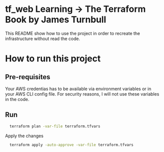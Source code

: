 # tf_web Learning -> The Terraform Book by James Turnbull

This README show how to use the project in order to recreate the infrastructure without read the code.

# How to run this project

## Pre-requisites

Your AWS credentias has to be available via environment variables or in your AWS CLI config file. For security reasons, I will not use these variables in the code.

## Run
```bash
  terraform plan -var-file terraform.tfvars
```
Apply the changes

```bash
  terraform apply -auto-approve -var-file terraform.tfvars
```


